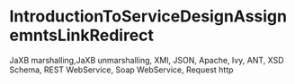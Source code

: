 # IntroductionToServiceDesignAssignemntsLinkRedirect
JaXB marshalling,JaXB unmarshalling, XMl, JSON, Apache, Ivy, ANT, XSD Schema, REST WebService, Soap WebService, Request http
